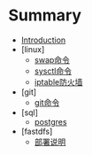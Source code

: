 # Summary

* [Introduction](README.md)
* [linux]
    * [swap命令](linux/swap.md)
    * [sysctl命令](linux/sysctl.md) 
    * [iptable防火墙](linux/iptable.md)
* [git]
    * [git命令](git/git.md)
* [sql]
    * [postgres](sql/postgressql.md)
* [fastdfs]
    * [部署说明](fastdfs/部署说明.md)
